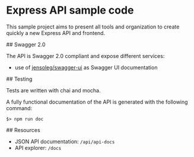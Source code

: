 # Express API sample code

This sample project aims to present all tools and organization to create quickly
a new Express API and frontend.

## Swagger 2.0

The API is Swagger 2.0 compliant and expose different services:

- use of [jensoleg/swagger-ui](https://github.com/swagger-api/swagger-ui/issues/1250) as
  Swagger UI documentation

## Testing

Tests are written with chai and mocha.

A fully functional documentation of the API is generated with the following
command:

    $> npm run doc

## Resources

- JSON API documentation: ```/api/api-docs```
- API explorer: ```/docs```
